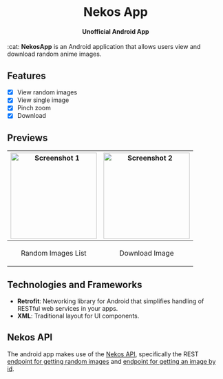 <h1 align="center">Nekos App</h1>
<h4 align="center">Unofficial Android App</h4>
:cat: <strong>NekosApp</strong> is an Android application that allows users view and download random anime images.

## Features

- [x] View random images
- [x] View single image
- [x] Pinch zoom
- [x] Download

## Previews

| <img src="https://github.com/user-attachments/assets/ad718bf9-7537-498e-8228-bb0811541f0b" alt="Screenshot 1" width="200"/> | <img src="https://github.com/user-attachments/assets/22eb4585-6140-4b19-9f06-dc071b62e927" alt="Screenshot 2" width="200"/> |
|-------------------------------------------------------------------------------------|-------------------------------------------------------------------------------------|
| <p align="center">Random Images List</p>                                                    | <p align="center">Download Image</p>                                                |

## Technologies and Frameworks

- **Retrofit**: Networking library for Android that simplifies handling of RESTful web services in
  your apps.
- **XML**: Traditional layout for UI components.

## Nekos API

The android app makes use of the [Nekos API](https://nekosapi.com/docs/api-introduction),
specifically the
REST [endpoint for getting random images](https://nekosapi.com/docs/images/random)
and [endpoint for getting an image by id](https://nekosapi.com/docs/images/details).
